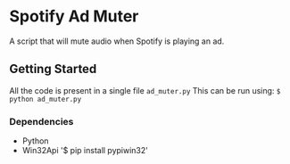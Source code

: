 # Spotify Ad Muter

A script that will mute audio when Spotify is playing an ad.

## Getting Started

All the code is present in a single file `ad_muter.py`
This can be run using:
`$ python ad_muter.py`

### Dependencies

- Python
- Win32Api '$ pip install pypiwin32'
